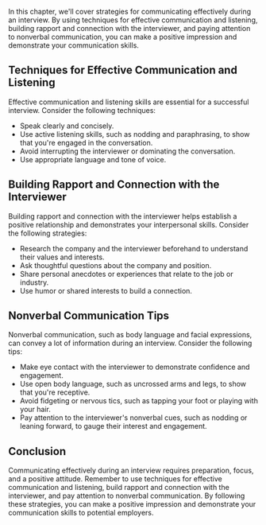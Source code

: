 
In this chapter, we'll cover strategies for communicating effectively during an interview. By using techniques for effective communication and listening, building rapport and connection with the interviewer, and paying attention to nonverbal communication, you can make a positive impression and demonstrate your communication skills.

Techniques for Effective Communication and Listening
----------------------------------------------------

Effective communication and listening skills are essential for a successful interview. Consider the following techniques:

* Speak clearly and concisely.
* Use active listening skills, such as nodding and paraphrasing, to show that you're engaged in the conversation.
* Avoid interrupting the interviewer or dominating the conversation.
* Use appropriate language and tone of voice.

Building Rapport and Connection with the Interviewer
----------------------------------------------------

Building rapport and connection with the interviewer helps establish a positive relationship and demonstrates your interpersonal skills. Consider the following strategies:

* Research the company and the interviewer beforehand to understand their values and interests.
* Ask thoughtful questions about the company and position.
* Share personal anecdotes or experiences that relate to the job or industry.
* Use humor or shared interests to build a connection.

Nonverbal Communication Tips
----------------------------

Nonverbal communication, such as body language and facial expressions, can convey a lot of information during an interview. Consider the following tips:

* Make eye contact with the interviewer to demonstrate confidence and engagement.
* Use open body language, such as uncrossed arms and legs, to show that you're receptive.
* Avoid fidgeting or nervous tics, such as tapping your foot or playing with your hair.
* Pay attention to the interviewer's nonverbal cues, such as nodding or leaning forward, to gauge their interest and engagement.

Conclusion
----------

Communicating effectively during an interview requires preparation, focus, and a positive attitude. Remember to use techniques for effective communication and listening, build rapport and connection with the interviewer, and pay attention to nonverbal communication. By following these strategies, you can make a positive impression and demonstrate your communication skills to potential employers.

